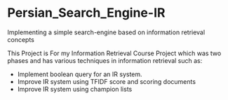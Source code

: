 # Persian_Search_Engine-IR
Implementing a simple search-engine based on information retrieval concepts

This Project is For my Information Retrieval Course Project which was two phases and has various techniques in information retrieval such as:

- Implement boolean query for an IR system.
- Improve IR system using TFIDF score and scoring documents
- Improve IR system using champion lists
